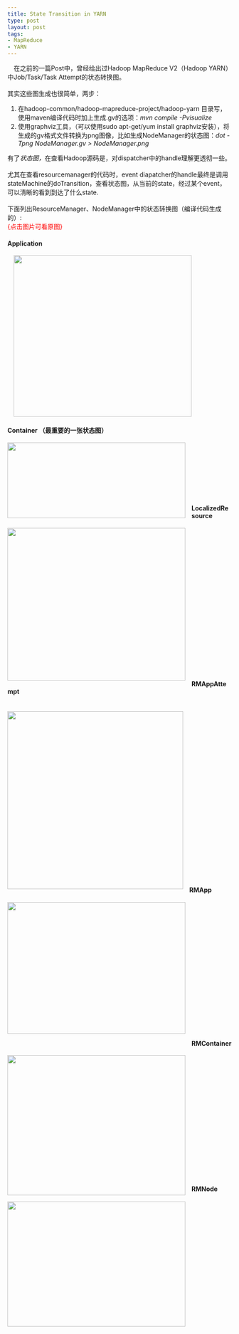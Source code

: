 ```yaml
--- 
title: State Transition in YARN
type: post
layout: post
tags: 
- MapReduce
- YARN
---
```

<div style="clear: both; text-align: left;"><a href="http://1.bp.blogspot.com/-2NY4gRRLCtg/T4_R2dOf6bI/AAAAAAAABUM/uEhc23cMpnU/s1600/NodeManager.png" style="clear: left; float: left; margin-bottom: 1em; margin-right: 1em;"></a></div><div style="text-align: left;">在之前的一篇Post中，曾经给出过Hadoop MapReduce V2（Hadoop YARN）中Job/Task/Task Attempt的状态转换图。</div><div style="text-align: left;"><br /></div><div style="text-align: left;">其实这些图生成也很简单，两步：</div><ol style="text-align: left;"><li>在hadoop-common/hadoop-mapreduce-project/hadoop-yarn 目录写，使用maven编译代码时加上生成.gv的选项：<i>mvn compile -Pvisualize </i></li><li>使用graphviz工具，（可以使用sudo apt-get/yum install graphviz安装），将生成的gv格式文件转换为png图像，比如生成NodeManager的状态图：<i>dot -Tpng NodeManager.gv > NodeManager.png</i></li></ol><div style="text-align: left;">有了<i>状态图，</i>在查看Hadoop源码是，对dispatcher中的handle理解更透彻一些。</div><div style="text-align: left;"><br /></div><div style="text-align: left;">尤其在查看resourcemanager的代码时，event diapatcher的handle最终是调用stateMachine的doTransition，查看状态图，从当前的state，经过某个event，可以清晰的看到到达了什么state.</div><div style="text-align: left;"><br /></div><div style="text-align: left;">下面列出ResourceManager、NodeManager中的状态转换图（编译代码生成的）:<br /><span style="color: red;">{点击图片可看原图}</span></div><ul style="text-align: left;"></ul><h4 style="text-align: left;">   <b>Application</b></h4><ul style="text-align: left;"> </ul><div style="clear: both; text-align: left;"><a href="http://4.bp.blogspot.com/-0AghlQF1oNk/T4_QipE-7ZI/AAAAAAAABT0/EbwFDowpcgs/s1600/Application.png" style="margin-left: 1em; margin-right: 1em;"><img border="0" height="363" src="http://4.bp.blogspot.com/-0AghlQF1oNk/T4_QipE-7ZI/AAAAAAAABT0/EbwFDowpcgs/s400/Application.png" width="400" /> </a> </div><h4 style="text-align: left;">   <b>Container （最重要的一张状态图）</b></h4><ul style="text-align: left;"> </ul><div style="clear: both; text-align: left;"><a href="http://3.bp.blogspot.com/-coqtd2ut-2Y/T4_Q7OCWcjI/AAAAAAAABT8/yW-byWDEj9g/s1600/Container.png" style="clear: left; float: left; margin-bottom: 1em; margin-right: 1em;"><img border="0" height="170" src="http://3.bp.blogspot.com/-coqtd2ut-2Y/T4_Q7OCWcjI/AAAAAAAABT8/yW-byWDEj9g/s400/Container.png" width="400" /></a></div><div style="text-align: left;"></div><div style="text-align: left;"><br /></div><div style="text-align: left;"><br /></div><div style="text-align: left;"><br /></div><div style="text-align: left;"><br /></div><div style="text-align: left;"><br /></div><div style="text-align: left;"><br /></div><div style="text-align: left;"><br /></div><h4 style="text-align: left;">   <b> </b></h4><h4 style="text-align: left;">   <b>LocalizedResource </b></h4><ul style="text-align: left;"> </ul><div style="text-align: left;"><a href="http://1.bp.blogspot.com/-WLomEDnX8rU/T4_Rf931qgI/AAAAAAAABUE/jNVkCSXqj5A/s1600/LocalizedResource.png" style="clear: left; float: left; margin-bottom: 1em; margin-right: 1em;"><img border="0" height="343" src="http://1.bp.blogspot.com/-WLomEDnX8rU/T4_Rf931qgI/AAAAAAAABUE/jNVkCSXqj5A/s400/LocalizedResource.png" width="400" /></a></div><div style="text-align: left;"><br /></div><div style="text-align: left;"><br /></div><div style="text-align: left;"><br /></div><div style="text-align: left;"><br /></div><div style="text-align: left;"><br /></div><div style="text-align: left;"><br /></div><div style="text-align: left;"><br /></div><div style="text-align: left;"><br /></div><div style="text-align: left;"><br /></div><div style="text-align: left;"><br /></div><div style="text-align: left;"><br /></div><div style="text-align: left;"><br /></div><div style="text-align: left;"><br /></div><div style="text-align: left;"><br /></div><div style="text-align: left;"><br /></div><div style="text-align: left;"><br /></div><div style="text-align: left;"><br /></div><div style="text-align: left;"><br /></div><div style="text-align: left;"><br /></div><h4 style="text-align: left;">   <b>RMAppAttempt</b></h4><ul style="text-align: left;"> </ul><div style="text-align: left;"><br /></div><div style="text-align: left;"><a href="http://4.bp.blogspot.com/-cyouXlScDGA/T4_R8ztFRyI/AAAAAAAABUk/KJZMxwR5Zoc/s1600/RMAppAttempt.png" style="clear: left; float: left; margin-bottom: 1em; margin-right: 1em;"><img border="0" height="400" src="http://4.bp.blogspot.com/-cyouXlScDGA/T4_R8ztFRyI/AAAAAAAABUk/KJZMxwR5Zoc/s400/RMAppAttempt.png" width="395" /></a></div><div style="text-align: left;"><br /></div><div style="text-align: left;"><br /></div><div style="text-align: left;"><br /></div><div style="text-align: left;"><br /></div><div style="text-align: left;"><br /></div><div style="text-align: left;"><br /></div><div style="text-align: left;"><br /></div><div style="text-align: left;"><br /></div><div style="text-align: left;"><br /></div><div style="text-align: left;"><br /></div><div style="text-align: left;"><br /></div><div style="text-align: left;"><br /></div><div style="text-align: left;"><br /></div><div style="text-align: left;"><br /></div><div style="text-align: left;"><br /></div><div style="text-align: left;"><br /></div><div style="text-align: left;"><br /></div><div style="text-align: left;"><br /></div><div style="text-align: left;"><br /></div><div style="text-align: left;"><br /></div><div style="text-align: left;"><br /></div><div style="text-align: left;"><br /></div><h4 style="text-align: left;">   <b>RMApp</b></h4><ul style="text-align: left;"> </ul><div style="text-align: left;"><a href="http://2.bp.blogspot.com/-HdAxi6B5j8o/T4_R7qNcGxI/AAAAAAAABUc/K5JT0piCCJc/s1600/RMApp.png" style="clear: left; float: left; margin-bottom: 1em; margin-right: 1em;"><img border="0" height="296" src="http://2.bp.blogspot.com/-HdAxi6B5j8o/T4_R7qNcGxI/AAAAAAAABUc/K5JT0piCCJc/s400/RMApp.png" width="400" /></a> </div><div style="text-align: left;"><br /></div><div style="text-align: left;"><br /></div><div style="text-align: left;"><br /></div><div style="text-align: left;"><br /></div><div style="text-align: left;"><br /></div><div style="text-align: left;"><br /></div><div style="text-align: left;"><br /></div><div style="text-align: left;"><br /></div><div style="text-align: left;"><br /></div><div style="text-align: left;"><br /></div><div style="text-align: left;"><br /></div><div style="text-align: left;"><br /></div><div style="text-align: left;"><br /></div><div style="text-align: left;"><br /></div><div style="text-align: left;"><br /></div><div style="text-align: left;"><br /></div><div style="text-align: left;"><br /></div><h4 style="text-align: left;">   <b>RMContainer</b></h4><div style="text-align: left;"><a href="http://1.bp.blogspot.com/-hinos1tfi-I/T4_R-ksRiKI/AAAAAAAABUs/j7GIiUstK78/s1600/RMContainer.png" style="clear: left; float: left; margin-bottom: 1em; margin-right: 1em;"><img border="0" height="315" src="http://1.bp.blogspot.com/-hinos1tfi-I/T4_R-ksRiKI/AAAAAAAABUs/j7GIiUstK78/s400/RMContainer.png" width="400" /></a></div><div style="text-align: left;"><br /></div><div style="text-align: left;"><br /></div><div style="text-align: left;"><br /></div><div style="text-align: left;"><br /></div><div style="text-align: left;"><br /></div><div style="text-align: left;"><br /></div><div style="text-align: left;"><br /></div><div style="text-align: left;"><br /></div><div style="text-align: left;"><br /></div><div style="text-align: left;"><br /></div><div style="text-align: left;"><br /></div><div style="text-align: left;"><br /></div><div style="text-align: left;"><br /></div><div style="text-align: left;">  </div><div style="text-align: left;"><br /></div><div style="text-align: left;"><br /></div><div style="text-align: left;"><br /></div><h4 style="text-align: left;">   <b>RMNode </b></h4><ul style="text-align: left;"> </ul><div style="clear: both; text-align: left;"> <a href="http://4.bp.blogspot.com/-1hU_WYmK9jQ/T4_R_tVNeMI/AAAAAAAABUw/x44C7Y39mag/s1600/RMNode.png" style="clear: left; float: left; margin-bottom: 1em; margin-right: 1em;"><img border="0" height="281" src="http://4.bp.blogspot.com/-1hU_WYmK9jQ/T4_R_tVNeMI/AAAAAAAABUw/x44C7Y39mag/s400/RMNode.png" width="400" /></a></div>